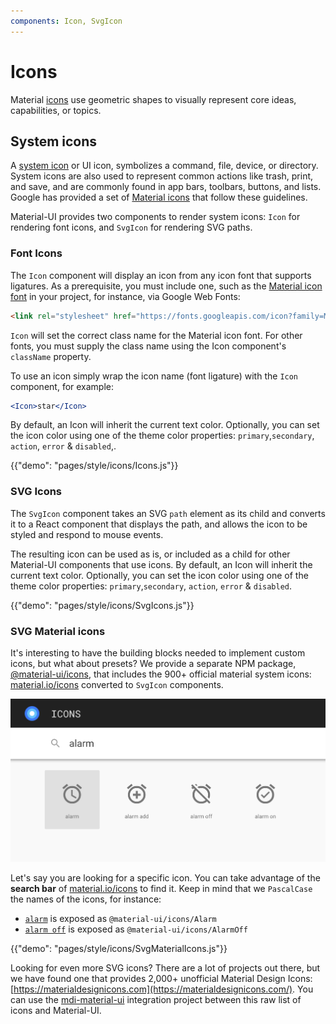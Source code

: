 ```yaml
---
components: Icon, SvgIcon
---
```


# Icons

Material [icons](https://material.io/guidelines/style/icons.html) use geometric shapes to visually
represent core ideas, capabilities, or topics.

## System icons

A [system icon](https://material.io/guidelines/style/icons.html#icons-system-icons) or UI icon,
symbolizes a command, file, device, or directory.
System icons are also used to represent common actions like trash, print, and save,
and are commonly found in app bars, toolbars, buttons, and lists.
Google has provided a set of [Material icons](https://material.io/icons/) that follow these guidelines.

Material-UI provides two components to render system icons: `Icon` for rendering font icons, and `SvgIcon` for rendering SVG paths.

### Font Icons

The `Icon` component will display an icon from any icon font that supports ligatures.
As a prerequisite, you must include one, such as the
[Material icon font](http://google.github.io/material-design-icons/#icon-font-for-the-web) in your project, for instance, via Google Web Fonts:
```html
<link rel="stylesheet" href="https://fonts.googleapis.com/icon?family=Material+Icons">
```

`Icon` will set the correct class name for the Material icon font. For other fonts, you must supply the
class name using the Icon component's `className` property.

To use an icon simply wrap the icon name (font ligature) with the `Icon` component,
for example:
```jsx
<Icon>star</Icon>
```

By default, an Icon will inherit the current text color.
Optionally, you can set the icon color using one of the theme color properties: `primary`,`secondary`, `action`, `error` & `disabled`,.

{{"demo": "pages/style/icons/Icons.js"}}

### SVG Icons

The `SvgIcon` component takes an SVG `path` element as its child and converts it to a React component that displays the path,
and allows the icon to be styled and respond to mouse events.

The resulting icon can be used as is,
or included as a child for other Material-UI components that use icons.
By default, an Icon will inherit the current text color.
Optionally, you can set the icon color using one of the theme color properties: `primary`,`secondary`, `action`, `error` & `disabled`.

{{"demo": "pages/style/icons/SvgIcons.js"}}

### SVG Material icons

It's interesting to have the building blocks needed to implement custom icons, but what about presets?
We provide a separate NPM package,
[@material-ui/icons](https://www.npmjs.com/package/@material-ui/icons),
that includes the 900+ official material system icons: [material.io/icons](https://material.io/icons/) converted to `SvgIcon` components.

<a href="https://material.io/icons/#ic_alarm">
  <img src="/static/images/icons/icons.png" style="width: 644px" />
</a>

Let's say you are looking for a specific icon.
You can take advantage of the **search bar** of [material.io/icons](https://material.io/icons/) to find it.
Keep in mind that we `PascalCase` the names of the icons, for instance:
- [`alarm`](https://material.io/icons/#ic_alarm) is exposed as `@material-ui/icons/Alarm`
- [`alarm off`](https://material.io/icons/#ic_alarm_off) is exposed as `@material-ui/icons/AlarmOff`

{{"demo": "pages/style/icons/SvgMaterialIcons.js"}}

Looking for even more SVG icons? There are a lot of projects out there,
but we have found one that provides 2,000+ unofficial Material Design Icons: [https://materialdesignicons.com](https://materialdesignicons.com/).
You can use the [mdi-material-ui](https://github.com/TeamWertarbyte/mdi-material-ui) integration project between this raw list of icons and Material-UI.


